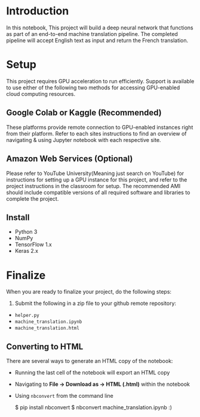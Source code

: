 # Introduction
In this notebook, This project will build a deep neural network that functions as part of an end-to-end machine translation pipeline. The completed pipeline will accept English text as input and return the French translation.

# Setup

This project requires GPU acceleration to run efficiently. Support is available to use either of the following two methods for accessing GPU-enabled cloud computing resources.

## Google Colab or Kaggle (Recommended)

These platforms provide remote connection to GPU-enabled instances right from their platform. Refer to each sites instructions to find an overview of navigating & using Jupyter notebook with each respective site.

## Amazon Web Services (Optional)

Please refer to YouTube University(Meaning just search on YouTube) for instructions for setting up a GPU instance for this project, and refer to the project instructions in the classroom for setup. The recommended AMI should include compatible versions of all required software and libraries to complete the project.

## Install
- Python 3
- NumPy
- TensorFlow 1.x
- Keras 2.x

# Finalize
When you are ready to finalize your project, do the following steps:
1. Submit the following in a zip file to your github remote repository:
  - `helper.py`
  - `machine_translation.ipynb`
  - `machine_translation.html`

## Converting to HTML

There are several ways to generate an HTML copy of the notebook:

 - Running the last cell of the notebook will export an HTML copy

 - Navigating to **File -> Download as -> HTML (.html)** within the notebook

 - Using `nbconvert` from the command line

    $ pip install nbconvert
    $ nbconvert machine_translation.ipynb
:)